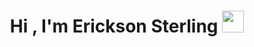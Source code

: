 <h1 align="center">Hi , I'm Erickson Sterling <img src="https://media.giphy.com/media/hvRJCLFzcasrR4ia7z/giphy.gif" width="35"></h1>
